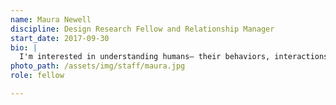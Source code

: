 ```yaml
---
name: Maura Newell
discipline: Design Research Fellow and Relationship Manager
start_date: 2017-09-30
bio: |
  I'm interested in understanding humans— their behaviors, interactions, and communities— and exploring what makes people 'tick.' I believes that to achieve sustainable progress and change in the world, we must use a human-centered, empathetic approach in the development of interventions, services, programs, and policies. I have been advocating for human rights since 2011, and moved to Austin in 2014 to tackle homelessness as an AmeriCorps permanent supportive housing case manager.
photo_path: /assets/img/staff/maura.jpg
role: fellow

---
```

